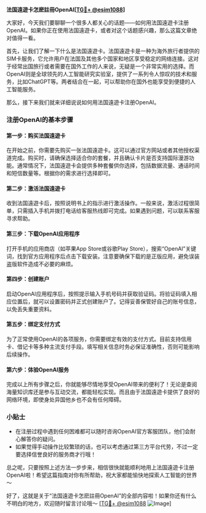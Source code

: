 **法国遠遊卡怎麽註冊OpenAI[[TG💪+ @esim1088](https://t.me/s/esim1088)]**

大家好，今天我们要聊聊一个很多人都关心的话题——如何用法国遠遊卡注册OpenAI。如果你正在使用法国遠遊卡，或者对这个话题感兴趣，那么这篇文章绝对值得一看。

首先，让我们了解一下什么是法国遠遊卡。法国遠遊卡是一种为海外旅行者提供的SIM卡服务，它允许用户在法国及其他多个国家和地区享受稳定的网络连接。这对于经常出国旅行或者需要在国外工作的人来说，无疑是一个非常实用的选择。而OpenAI则是全球领先的人工智能研究实验室，提供了一系列令人惊叹的技术和服务，比如ChatGPT等。两者结合在一起，可以帮助你在国外也能享受到便捷的人工智能服务。

那么，接下来我们就来详细说说如何用法国遠遊卡注册OpenAI。

### 注册OpenAI的基本步骤

#### 第一步：购买法国遠遊卡
在开始之前，你需要先购买一张法国遠遊卡。这可以通过官方网站或者其他授权渠道完成。购买时，请确保选择适合你的套餐，并且确认卡片是否支持国际漫游功能。通常情况下，法国遠遊卡会提供多种套餐供你选择，包括数据流量、通话时间和短信数量等。根据你的需求进行选择即可。

#### 第二步：激活法国遠遊卡
收到法国遠遊卡后，按照说明书上的指示进行激活操作。一般来说，激活过程很简单，只需插入手机并拨打电话给客服热线即可完成。如果遇到问题，可以联系客服寻求帮助。

#### 第三步：下载OpenAI应用程序
打开手机的应用商店（如苹果App Store或谷歌Play Store），搜索“OpenAI”关键词，找到官方应用程序后点击下载安装。注意要确保下载的是正版应用，避免误装盗版软件造成不必要的麻烦。

#### 第四步：创建账户
启动OpenAI应用程序后，按照提示输入手机号码并获取验证码。将验证码填入相应位置后，就可以设置密码并正式创建账户了。记得妥善保管好自己的账号信息，以免丢失重要资料。

#### 第五步：绑定支付方式
为了正常使用OpenAI的各项服务，你需要绑定有效的支付方式。目前支持信用卡、借记卡等多种主流支付手段。填写相关信息时务必保证准确性，否则可能影响后续操作。

#### 第六步：体验OpenAI服务
完成以上所有步骤之后，你就能够尽情地享受OpenAI带来的便利了！无论是查阅海量知识库还是参与互动交流，都能轻松实现。而且由于法国遠遊卡提供了良好的网络环境，即使身处异国他乡也不会有任何障碍。

### 小贴士
- 在注册过程中遇到任何困难都可以随时咨询OpenAI官方客服团队，他们会耐心解答你的疑问。
- 如果觉得手动操作比较繁琐的话，也可以考虑通过第三方平台代劳，不过一定要选择信誉良好的服务商才行哦！

总之呢，只要按照上述方法一步步来，相信很快就能顺利地用上法国遠遊卡注册OpenAI啦！希望这篇指南对你有所帮助，祝大家都能愉快地探索人工智能的世界～

好了，这就是关于“法国遠遊卡怎麽註冊OpenAI”的全部内容啦！如果你还有什么不明白的地方，欢迎随时留言讨论哦～ [[TG💪+ @esim1088](https://t.me/s/esim1088) ![Image](https://i.postimg.cc/4NQfJmqS/Snipaste-2025-05-13-00-14-12.png)]